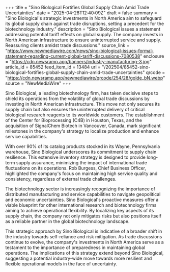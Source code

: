 +++
title = "Sino Biological Fortifies Global Supply Chain Amid Trade Uncertainties"
date = "2025-04-28T12:40:09Z"
draft = false
summary = "Sino Biological's strategic investments in North America aim to safeguard its global supply chain against trade disruptions, setting a precedent for the biotechnology industry."
description = "Sino Biological issues a statement addressing potential tariff effects on global supply. The company invests in North American infrastructure to ensure uninterrupted service and supply. Reassuring clients amidst trade discussions."
source_link = "https://www.newmediawire.com/news/sino-biological-issues-formal-statement-regarding-current-global-tariff-discussions-7080538"
enclosure = "https://cdn.newsramp.app/banners/industry-manufacturing-3.jpg"
article_id = 85452
feed_item_id = 13484
url = "/202504/85452-sino-biological-fortifies-global-supply-chain-amid-trade-uncertainties"
qrcode = "https://cdn.newsramp.app/newmediawire/qrcode/254/28/golde_bN.webp"
source = "NewMediaWire"
+++

<p>Sino Biological, a leading biotechnology firm, has taken decisive steps to shield its operations from the volatility of global trade discussions by investing in North American infrastructure. This move not only secures its supply chain but also ensures the uninterrupted delivery of critical biological research reagents to its worldwide customers. The establishment of the Center for Bioprocessing (C4B) in Houston, Texas, and the acquisition of SignalChem Biotech in Vancouver, Canada, mark significant milestones in the company's strategy to localize production and enhance service capabilities.</p><p>With over 90% of its catalog products stocked in its Wayne, Pennsylvania warehouse, Sino Biological underscores its commitment to supply chain resilience. This extensive inventory strategy is designed to provide long-term supply assurance, minimizing the impact of international trade fluctuations on its operations. Rob Burgess, Chief Business Officer, highlighted the company's focus on maintaining high service quality and consistency, regardless of external trade challenges.</p><p>The biotechnology sector is increasingly recognizing the importance of distributed manufacturing and service capabilities to navigate geopolitical and economic uncertainties. Sino Biological's proactive measures offer a viable blueprint for other international research and biotechnology firms aiming to achieve operational flexibility. By localizing key aspects of its supply chain, the company not only mitigates risks but also positions itself as a reliable partner in the global biotechnology landscape.</p><p>This strategic approach by Sino Biological is indicative of a broader shift in the industry towards self-reliance and risk mitigation. As trade discussions continue to evolve, the company's investments in North America serve as a testament to the importance of preparedness in maintaining global operations. The implications of this strategy extend beyond Sino Biological, suggesting a potential industry-wide move towards more resilient and flexible operational models in the face of uncertainty.</p>